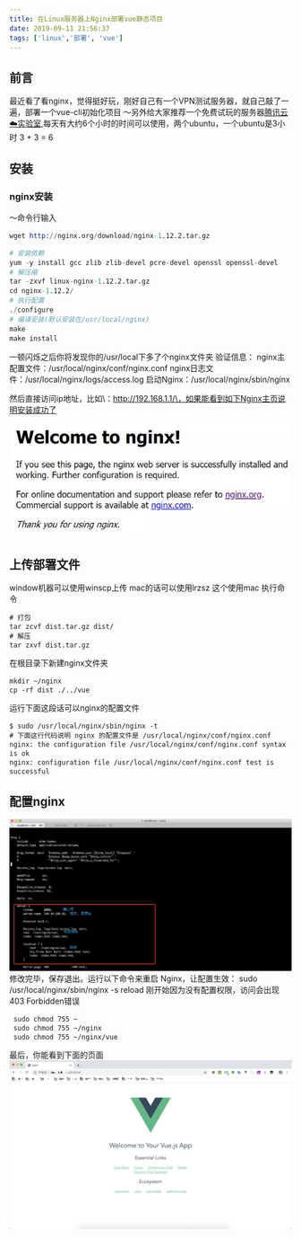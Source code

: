 ```yaml
---
title: 在Linux服务器上Nginx部署vue静态项目
date: 2019-09-11 21:56:37
tags: ['linux','部署', 'vue']
---
```

## 前言
最近看了看nginx，觉得挺好玩，刚好自己有一个VPN测试服务器，就自己敲了一遍，部署一个vue-cli初始化项目
～另外给大家推荐一个免费试玩的服务器[腾讯云☁️实验室](https://cloud.tencent.com/developer/labs/lab/10078),每天有大约6个小时的时间可以使用，两个ubuntu，一个ubuntu是3小时
3 + 3 = 6
## 安装
### nginx安装
～命令行输入
``` s
wget http://nginx.org/download/nginx-1.12.2.tar.gz

```
``` s
# 安装依赖
yum -y install gcc zlib zlib-devel pcre-devel openssl openssl-devel
# 解压缩
tar -zxvf linux-nginx-1.12.2.tar.gz
cd nginx-1.12.2/
# 执行配置
./configure
# 编译安装(默认安装在/usr/local/nginx)
make
make install
```
一顿闪烁之后你将发现你的/usr/local下多了个nginx文件夹
验证信息：
nginx主配置文件：/usr/local/nginx/conf/nginx.conf
nginx日志文件：/usr/local/nginx/logs/access.log
启动Nginx：/usr/local/nginx/sbin/nginx

然后直接访问ip地址，比如\：http://192.168.1.1/\，如果能看到如下Nginx主页说明安装成功了

![](https://raw.githubusercontent.com/chengheai/review-demo-image/master/14795543-4ea3783126a0d378.webp)

## 上传部署文件
window机器可以使用winscp上传
mac的话可以使用lrzsz
这个使用mac
执行命令

``` shell
# 打包
tar zcvf dist.tar.gz dist/
# 解压
tar zxvf dist.tar.gz
```
在根目录下新建nginx文件夹
``` shell
mkdir ~/nginx
cp -rf dist ./../vue
```
运行下面这段话可以nginx的配置文件
``` shell
$ sudo /usr/local/nginx/sbin/nginx -t
# 下面这行代码说明 nginx 的配置文件是 /usr/local/nginx/conf/nginx.conf
nginx: the configuration file /usr/local/nginx/conf/nginx.conf syntax is ok
nginx: configuration file /usr/local/nginx/conf/nginx.conf test is successful
```
## 配置nginx
![](https://github.com/chengheai/review-demo-image/blob/master/WechatIMG211.png?raw=true)
修改完毕，保存退出。运行以下命令来重启 Nginx，让配置生效：
sudo /usr/local/nginx/sbin/nginx -s reload
刚开始因为没有配置权限，访问会出现403 Forbidden错误
``` shell
 sudo chmod 755 ~
 sudo chmod 755 ~/nginx
 sudo chmod 755 ~/nginx/vue
```
最后，你能看到下面的页面
![](https://github.com/chengheai/review-demo-image/blob/master/WX20190911-224210@2x.png?raw=true)